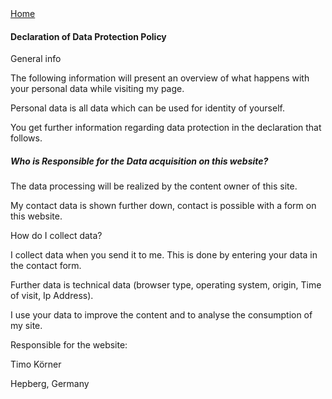 
<div class=container id=container>
<div id=topnav>
        <a href="/" class="active">Home</a>
</div>
<div id=imprint data-test=imprint>

#### Declaration of Data Protection Policy

General info

The following information will present an overview of what happens with your personal data while visiting my
page.

Personal data is all data which can be used for identity of yourself.

You get further information regarding data protection in the declaration that follows.

##### Who is Responsible for the Data acquisition on this website?

The data processing will be realized by the content owner of this site.

My contact data is shown further down, contact is possible with a form on this website.

How do I collect data?

I collect data when you send it to me.
This is done by entering your data in the contact form.

Further data is technical data (browser type, operating system, origin, Time of visit, Ip Address).

I use your data to improve the content and to analyse the consumption of my site.

Responsible for the website:

Timo Körner

Hepberg, Germany
</div>
<div id=bottomnav></div>
</div>
<script src=client.js></script>
<link href="css/style.css" rel="stylesheet">

